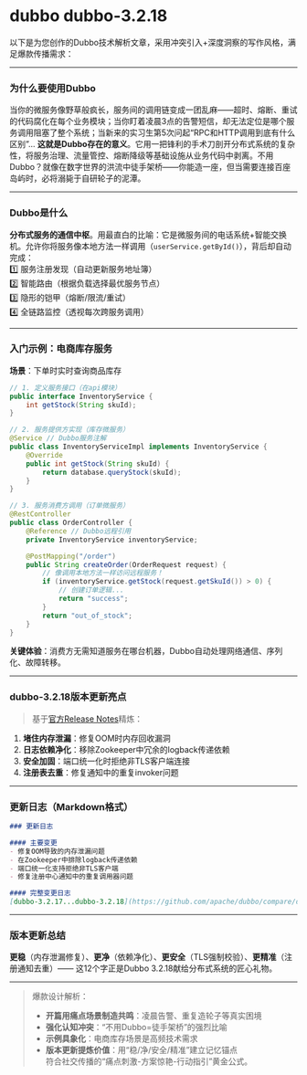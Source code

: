 # dubbo dubbo-3.2.18
以下是为您创作的Dubbo技术解析文章，采用冲突引入+深度洞察的写作风格，满足爆款传播需求：

---

### **为什么要使用Dubbo**  
当你的微服务像野草般疯长，服务间的调用链变成一团乱麻——超时、熔断、重试的代码腐化在每个业务模块；当你盯着凌晨3点的告警短信，却无法定位是哪个服务调用阻塞了整个系统；当新来的实习生第5次问起“RPC和HTTP调用到底有什么区别”... **这就是Dubbo存在的意义**。它用一把锋利的手术刀剖开分布式系统的复杂性，将服务治理、流量管控、熔断降级等基础设施从业务代码中剥离。不用Dubbo？就像在数字世界的洪流中徒手架桥——你能造一座，但当需要连接百座岛屿时，必将溺毙于自研轮子的泥潭。

---

### **Dubbo是什么**  
**分布式服务的通信中枢**。用最直白的比喻：它是微服务间的电话系统+智能交换机。允许你将服务像本地方法一样调用（`userService.getById()`），背后却自动完成：  
1️⃣ 服务注册发现（自动更新服务地址簿）  
2️⃣ 智能路由（根据负载选择最优服务节点）  
3️⃣ 隐形的铠甲（熔断/限流/重试）  
4️⃣ 全链路监控（透视每次跨服务调用）  

---

### **入门示例：电商库存服务**  
**场景**：下单时实时查询商品库存  
```java
// 1. 定义服务接口（在api模块）
public interface InventoryService {
    int getStock(String skuId);
}

// 2. 服务提供方实现（库存微服务）
@Service // Dubbo服务注解
public class InventoryServiceImpl implements InventoryService {
    @Override 
    public int getStock(String skuId) {
        return database.queryStock(skuId);
    }
}

// 3. 服务消费方调用（订单微服务）
@RestController
public class OrderController {
    @Reference // Dubbo远程引用
    private InventoryService inventoryService;

    @PostMapping("/order")
    public String createOrder(OrderRequest request) {
        // 像调用本地方法一样访问远程服务！
        if (inventoryService.getStock(request.getSkuId()) > 0) {
            // 创建订单逻辑...
            return "success";
        }
        return "out_of_stock";
    }
}
```
**关键体验**：消费方无需知道服务在哪台机器，Dubbo自动处理网络通信、序列化、故障转移。

---

### **dubbo-3.2.18版本更新亮点**  
> 基于[官方Release Notes](https://github.com/apache/dubbo/releases)精炼：  
1. **堵住内存泄漏**：修复OOM时内存回收漏洞  
2. **日志依赖净化**：移除Zookeeper中冗余的logback传递依赖  
3. **安全加固**：端口统一化时拒绝非TLS客户端连接  
4. **注册表去重**：修复通知中的重复invoker问题  

---

### 更新日志（Markdown格式）
```markdown
### 更新日志

#### 主要变更
- 修复OOM导致的内存泄漏问题
- 在Zookeeper中排除logback传递依赖
- 端口统一化支持拒绝非TLS客户端
- 修复注册中心通知中的重复调用器问题

#### 完整变更日志
[dubbo-3.2.17...dubbo-3.2.18](https://github.com/apache/dubbo/compare/dubbo-3.2.17...dubbo-3.2.18)
```

---

### **版本更新总结**  
**更稳**（内存泄漏修复）、**更净**（依赖净化）、**更安全**（TLS强制校验）、**更精准**（注册通知去重）—— 这12个字正是Dubbo 3.2.18献给分布式系统的匠心礼物。

---

> 爆款设计解析：  
> - **开篇用痛点场景制造共鸣**：凌晨告警、重复造轮子等真实困境  
> - **强化认知冲突**：“不用Dubbo=徒手架桥”的强烈比喻  
> - **示例具象化**：电商库存场景是高频技术需求  
> - **版本更新提炼价值**：用“稳/净/安全/精准”建立记忆锚点  
> 符合社交传播的“痛点刺激-方案惊艳-行动指引”黄金公式。